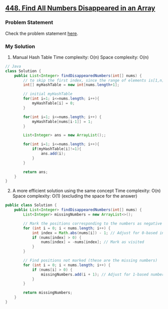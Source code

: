 ## [448. Find All Numbers Disappeared in an Array](https://leetcode.com/problems/find-all-numbers-disappeared-in-an-array/description/)

### Problem Statement
Check the problem statement [here](https://leetcode.com/problems/find-all-numbers-disappeared-in-an-array/description/).

### My Solution

1. Manual Hash Table
Time complexity: O(n)
Space complexity: O(n)
```java
// Java
class Solution {
    public List<Integer> findDisappearedNumbers(int[] nums) {
        // to skip the first index, since the range of elements is[1,n]
        int[] myHashTable = new int[nums.length+1]; 

        // initial myHashTable
        for(int i=1; i<=nums.length; i++){
            myHashTable[i] = 0;
        }

        for(int i=1; i<=nums.length; i++) {
            myHashTable[nums[i-1]] = 1;
        }

        List<Integer> ans = new ArrayList();;

        for(int i=1; i<=nums.length; i++){
            if(myHashTable[i]!=1){
                ans.add(i);
            }
        }

        return ans;
    }
}
```

2. A more efficient solution using the same concept
Time complexity: O(n)
Space complexity: O(1) (excluding the space for the answer)

```java
public class Solution {
    public List<Integer> findDisappearedNumbers(int[] nums) {
        List<Integer> missingNumbers = new ArrayList<>();

        // Mark the positions corresponding to the numbers as negative
        for (int i = 0; i < nums.length; i++) {
            int index = Math.abs(nums[i]) - 1; // Adjust for 0-based indexing
            if (nums[index] > 0) {
                nums[index] = -nums[index]; // Mark as visited
            }
        }

        // Find positions not marked (these are the missing numbers)
        for (int i = 0; i < nums.length; i++) {
            if (nums[i] > 0) {
                missingNumbers.add(i + 1); // Adjust for 1-based numbering
            }
        }

        return missingNumbers;
    }
}
```
